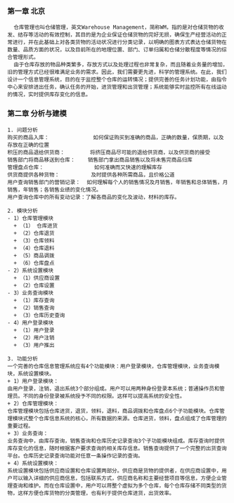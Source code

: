 ### 第一章 北京
      仓库管理也叫仓储管理，英文Warehouse Management，简称WM，指的是对仓储货物的收发、结存等活动的有效控制，其目的是为企业保证仓储货物的完好无损，确保生产经营活动的正常进行，并在此基础上对各类货物的活动状况进行分类记录，以明确的图表方式表达仓储货物在数量、品质方面的状况，以及目前所在的地理位置、部门、订单归属和仓储分散程度等情况的综合管理形式。
      由于仓库存放的物品种类繁多，存放方式以及处理过程也非常复杂，而且随着业务量的增加，旧的管理方式已经很难满足业务的需求。因此，我们需要更先进，科学的管理系统。在此，我们设计一个信息管理系统，目的在于监控整个仓库的运转情况；提供完善的任务计划功能，由指令中心来安排进出任务，确认任务的开始，进货管理和出货管理；系统能够实时监控所有在线运动的情况，实时提供库存变化的信息。
### 第二章 分析与建模
    1. 问题分析
    购买的商品入库：              如何保证购买到准确的商品，正确的数量，保质期，以及存放在正确的位置
    积压的商品退给供货商：        将挤压商品尽可能的退给供货商，以及供货商的接受
    销售部门将商品移送到仓库：    销售部门拿出商品销售以及将未售完商品归库
    管理盘点仓库：                如何准确而又快速的理解库存
    供货商提供各种货物：          及时提供各种所需商品，且价格公道
    用户查询销售部门的营销记录：  如何理解每个人的销售情况及月销售，年销售和总体销售，月销售，年销售；各销售业绩的变化情况。
    用户查询仓库中的所有变动记录：了解各商品的变化及波动，材料的库存。

    2. 模块分析
    - 1）仓库管理模块
      + （1） 仓库进货
      + （2）仓库退货
      + （3）仓库领料
      + （4）仓库退料
      + （5）商品调拨
      + （6）仓库盘点
    - 2）系统设置模块
      + （1）供应商设置
      + （2）仓库设置
    - 3）业务查询模块
      + （1）库存查询
      + （2）销售查询
      + （3）仓库历史查询
    - 4）用户登录模块
      + （1）用户登录
      + （2）用户注销
      + （3）用户推出

    3. 功能分析
    一个完善的仓库信息管理系统应有4个功能模块：用户登录模块，仓库管理模块，业务查询模块，系统设置模块。
    + 1）用户登录模块：
    由用户登录，注销，退出系统3个部分组成。用户可以用两种身份登录本系统；普通操作员和管理员。不同的身份登录被系统授予不同的权限。这样可以提高系统的安全性。
    + 2）仓库管理模块：
    仓库管理模块包括仓库进货，退货，领料，退料，商品调拨和仓库盘点6个子功能模块。仓库管理模块式整个仓库信息系统的核心，所有数据的来源。仓库进货，领料，盘点组成了仓库管理的重要过程。
    + 3）业务查询：
    业务查询中，由库存查询，销售查询和仓库历史记录查询3个子功能模块组成。库存查询时提供库存变化的信息，随时根据客户要求查询的相关库存信息。销售查询提供了一个完整的出货查询平台。仓库历史记录查询功能对任意一条操作记录的查询。
    + 4）系统设置模块：
    系统设置模块包括供应商设置和仓库设置两部分。供应商是货物的提供者，在供应商设置中，用户可以输入详细的供应商信息，包括联系方式，供应商名称和主要经营项目等信息，方便企业管理查询和维护。而在仓库设置中，用户可以蒋整个虚拟为多个仓库，每个仓库存储不同类型的货物，这样方便仓库货物的分类管理，也有利于提供仓库进货，出货效率。
